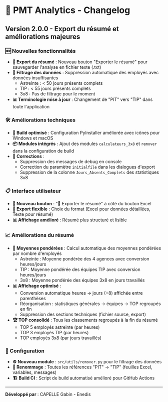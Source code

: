 # 🎉 PMT Analytics - Changelog

## Version 2.0.0 - Export du résumé et améliorations majeures

### 🆕 Nouvelles fonctionnalités

- **📄 Export du résumé** : Nouveau bouton "Exporter le résumé" pour sauvegarder l'analyse en fichier texte (.txt)
- **🔧 Filtrage des données** : Suppression automatique des employés avec données insuffisantes
  - Astreinte : < 50 jours présents complets
  - TIP : < 55 jours présents complets
  - 3x8 : Pas de filtrage pour le moment
- **📊 Terminologie mise à jour** : Changement de "PIT" vers "TIP" dans toute l'application

### 🛠️ Améliorations techniques

- **🔨 Build optimisé** : Configuration PyInstaller améliorée avec icônes pour Windows et macOS
- **📦 Modules intégrés** : Ajout des modules `calculateurs_3x8` et `remover` dans la configuration de build
- **🐛 Corrections** :
  - Suppression des messages de debug en console
  - Correction du paramètre `initialfile` dans les dialogues d'export
  - Suppression de la colonne `Jours_Absents_Complets` des statistiques 3x8

### 📋 Interface utilisateur

- **🎨 Nouveau bouton** : "📄 Exporter le résumé" à côté du bouton Excel
- **💾 Export flexible** : Choix du format (Excel pour données détaillées, Texte pour résumé)
- **📊 Affichage amélioré** : Résumé plus structuré et lisible

### 📈 Améliorations du résumé

- **🧮 Moyennes pondérées** : Calcul automatique des moyennes pondérées par nombre d'employés
  - Astreinte : Moyenne pondérée des 4 agences avec conversion heures/jours
  - TIP : Moyenne pondérée des équipes TIP avec conversion heures/jours
  - 3x8 : Moyenne pondérée des équipes 3x8 en jours travaillés
- **📊 Affichage optimisé** :
  - Conversion automatique heures → jours (÷8) affichée entre parenthèses
  - Réorganisation : statistiques générales → équipes → TOP regroupés en fin
  - Suppression des sections techniques (fichier source, export)
- **🏆 TOP consolidé** : Tous les classements regroupés à la fin du résumé
  - TOP 5 employés astreinte (par heures)
  - TOP 3 employés TIP (par heures)
  - TOP employés 3x8 (par jours travaillés)

### 🔧 Configuration

- **⚙️ Nouveau module** : `src/utils/remover.py` pour le filtrage des données
- **📝 Renommage** : Toutes les références "PIT" → "TIP" (feuilles Excel, variables, messages)
- **🏗️ Build CI** : Script de build automatisé amélioré pour GitHub Actions

---

**Développé par** : CAPELLE Gabin - Enedis

